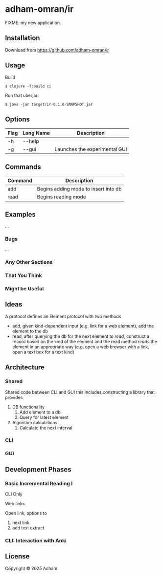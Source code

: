 # adham-omran/ir

FIXME: my new application.

## Installation

Download from https://github.com/adham-omran/ir

## Usage

Build

    $ clojure -T:build ci

Run that uberjar:

    $ java -jar target/ir-0.1.0-SNAPSHOT.jar

## Options

| Flag | Long Name | Description                   |
|------|-----------|-------------------------------|
| -h   | --help    |                               |
| -g   | --gui     | Launches the experimental GUI |


## Commands

| Command | Description                          |
|---------|--------------------------------------|
| add     | Begins adding mode to insert into db |
| read    | Begins reading mode                  |



## Examples

...

### Bugs

...

### Any Other Sections
### That You Think
### Might be Useful

## Ideas

A protocol defines an Element protocol with two methods
- add, given kind-dependent input (e.g. link for a web element), add the element
  to the db
- read, after querying the db for the next element to _read_, construct a record
  based on the kind of the element and the read method _reads_ the element in an
  appropriate way (e.g. open a web browser with a link, open a text box for a
  text kind)

## Architecture

### Shared

Shared code between CLI and GUI this includes constructing a library that provides

1. DB functionality
   1. Add element to a db
   2. Query for latest element
2. Algorithm calculations
   1. Calculate the next interval

### CLI

### GUI

## Development Phases

### Basic Incremental Reading I

CLI Only

Web links

Open link, options to
1. next link
2. add text extract

### CLI: Interaction with Anki

###

## License

Copyright © 2025 Adham

<!-- Local Variables: -->
<!-- jinx-local-words: "Anki" -->
<!-- End: -->
